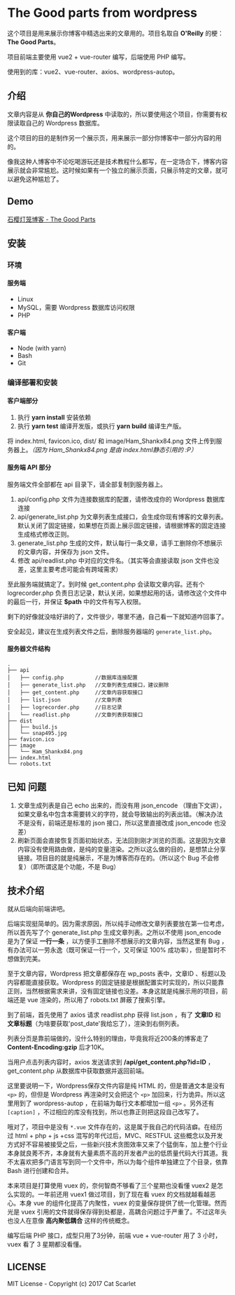 # The Good parts from wordpress

这个项目是用来展示你博客中精选出来的文章用的。项目名取自 **O'Reilly** 的梗：**The Good Parts**。

项目前端主要使用 vue2 + vue-router 编写，后端使用 PHP 编写。

使用到的库：vue2、vue-router、axios、wordpress-autop。

## 介绍

文章内容是从 **你自己的Wordpress** 中读取的，所以要使用这个项目，你需要有权限读取自己的 Wordpress 数据库。

这个项目的目的是制作另一个展示页，用来展示一部分你博客中一部分内容的用的。

像我这种人博客中不论吃喝游玩还是技术教程什么都写，在一定场合下，博客内容展示就会非常尴尬。这时候如果有一个独立的展示页面，只展示特定的文章，就可以避免这种尴尬了。

## Demo

[石樱灯笼博客 - The Good Parts](https://articles.catscarlet.com/)

## 安装

### 环境

#### 服务端

- Linux
- MySQL，需要 Wordpress 数据库访问权限
- PHP

#### 客户端

- Node (with yarn)
- Bash
- Git

### 编译部署和安装

#### 客户端部分

1. 执行 **yarn install** 安装依赖
2. 执行 **yarn test** 编译开发版，或执行 **yarn build** 编译生产版。

将 index.html, favicon.ico, dist/ 和 image/Ham_Shankx84.png 文件上传到服务器上。_（因为 Ham_Shankx84.png 是由 index.html静态引用的 :P）_

#### 服务端 API 部分

服务端文件全部都在 api 目录下，请全部复制到服务器上。

1. api/config.php 文件为连接数据库的配置，请修改成你的 Wordpress 数据库连接
2. api/generate_list.php 为文章列表生成接口，会生成你现有博客的文章列表。默认关闭了固定链接，如果想在页面上展示固定链接，请根据博客的固定连接生成格式修改正则。
3. generate_list.php 生成的文件，默认每行一条文章，请手工删除你不想展示的文章内容，并保存为 json 文件。
4. 修改 api/readlist.php 中对应的文件名。（其实等会直接读取 json 文件也没差，这里主要考虑可能会有跨域需求）

至此服务端就搞定了。到时候 get_content.php 会读取文章内容。还有个 logrecorder.php 负责日志记录，默认关闭，如果想起用的话，请修改这个文件中的最后一行，并保证 **$path** 中的文件有写入权限。

剩下的好像就没啥好讲的了，文件很少，哪里不通，自己看一下就知道咋回事了。

安全起见，建议在生成列表文件之后，删除服务器端的 `generate_list.php`。

#### 服务器文件结构

```
.
├── api
│   ├── config.php          //数据库连接配置
│   ├── generate_list.php   //文章列表生成接口，建议删除
│   ├── get_content.php     //文章内容获取接口
│   ├── list.json           //文章列表
│   ├── logrecorder.php     //日志记录
│   └── readlist.php        //文章列表获取接口
├── dist
│   ├── build.js
│   └── snap495.jpg
├── favicon.ico
├── image
│   └── Ham_Shankx84.png
├── index.html
└── robots.txt
```

## 已知 问题

1. 文章生成列表是自己 echo 出来的，而没有用 json_encode （理由下文讲），如果文章名中包含本需要转义的字符，就会导致输出的列表出错。（解决办法不是没有，前端还是标准的 json 接口，所以这里直接改成 json_encode 也没差）
2. 刷新页面会直接恢复页面初始状态，无法回到刚才浏览的页面。这是因为文章内容没有使用路由做，是纯的变量渲染。之所以这么做的目的，是想禁止分享链接。项目目的就是纯展示，不是为博客而存在的。（所以这个 Bug 不会修复）（即所谓这是个功能，不是 Bug）

## 技术介绍

就从后端向前端讲吧。

后端实现挺简单的。因为需求原因，所以纯手动修改文章列表要放在第一位考虑，所以首先写了个 generate_list.php 生成文章列表。之所以不使用 json_encode 是为了保证 **一行一条** ，以方便手工删除不想展示的文章内容，当然这里有 Bug ，有办法可以一劳永逸（既可保证一行一个，又可保证 100% 成功率），但是暂时不想做到完美。

至于文章内容，Wordpress 把文章都保存在 wp_posts 表中，文章ID 、标题以及内容都能直接获取。Wordpress 的固定链接是根据配置实时实现的，所以只能靠正则，当然根据需求来讲，没有固定链接也没差。本身这就是纯展示用的项目，前端还是 vue 渲染的，所以用了 robots.txt 屏蔽了搜索引擎。

到了前端，首先使用了 axios 请求 readlist.php 获得 list.json ，有了 **文章ID** 和 **文章标题**（为啥要获取'post_date'我给忘了），渲染到右侧列表。

列表分页是靠前端做的，没什么特别的理由，毕竟我将近200条的博客走了 **Content-Encoding:gzip** 后才10K。

当用户点击列表内容时，axios 发送请求到 **/api/get_content.php?id=ID** ，get_content.php 从数据库中获取数据并返回前端。

这里要说明一下，Wordpress保存文件内容是纯 HTML 的，但是普通文本是没有 `<p>` 的，但但是 Wordpress 再渲染时又会把这个 `<p>` 加回来，行为诡异。所以这里用到了 wordpress-autop ，在前端为每行文本都增加一组 `<p>` 。另外还有 `[caption]` ，不过相应的库没有找到，所以也靠正则把这段自己改写了。

哦对了，项目中是没有 `*.vue` 文件存在的，这是属于我自己的代码洁癖。在经历过 html + php + js +css 混写的年代过后，MVC、RESTFUL 这些概念以及开发方式好不容易被接受之后，一些新兴技术贪图效率又来了个猛倒车，加上整个行业本身就良莠不齐，本身就有大量素质不高的开发者产出的低质量代码大行其道。我不太喜欢把多门语言写到同一个文件中，所以为每个组件单独建立了个目录，依靠 Bash 进行创建和合并。

本来项目是打算使用 vuex 的，奈何智商不够看了三个星期也没看懂 vuex2 是怎么实现的。一年前还用 vuex1 做过项目，到了现在看 vuex 的文档就越看越恶心。本身 vue 的组件化提高了内聚性，vuex 的变量保存提供了统一化管理。然而光是 vuex 引用的文件就得保存得到处都是，高耦合问题过于严重了。不过这年头也没人在意像 **高内聚低耦合** 这样的传统概念。

编写后端 PHP 接口，成型只用了3分钟，前端 vue + vue-router 用了 3 小时，vuex 看了 3 星期都没看懂。

## LICENSE

MIT License - Copyright (c) 2017 Cat Scarlet

